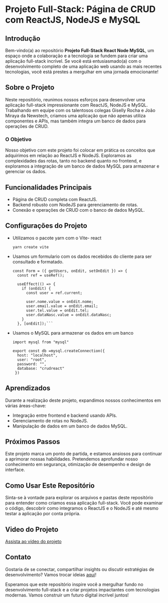 # Projeto Full-Stack: Página de CRUD com ReactJS, NodeJS e MySQL

## Introdução

Bem-vindo(a) ao repositório **Projeto Full-Stack React Node MySQL**, um espaço onde a colaboração e a tecnologia se fundem para criar uma aplicação full-stack incrível. Se você está entusiasmado(a) com o desenvolvimento completo de uma aplicação web usando as mais recentes tecnologias, você está prestes a mergulhar em uma jornada emocionante!

## Sobre o Projeto

Neste repositório, reunimos nossos esforços para desenvolver uma aplicação full-stack impressionante com ReactJS, NodeJS e MySQL. Trabalhando em equipe com os talentosos colegas Giselly Rocha e João Miraya da Newstech, criamos uma aplicação que não apenas utiliza componentes e APIs, mas também integra um banco de dados para operações de CRUD.

### O Objetivo

Nosso objetivo com este projeto foi colocar em prática os conceitos que adquirimos em relação ao ReactJS e NodeJS. Exploramos as complexidades das rotas, tanto no backend quanto no frontend, e exploramos a integração de um banco de dados MySQL para armazenar e gerenciar os dados.

## Funcionalidades Principais

- Página de CRUD completa com ReactJS.
- Backend robusto com NodeJS para gerenciamento de rotas.
- Conexão e operações de CRUD com o banco de dados MySQL.

## Configurações do Projeto

- Utilizamos o pacote yarn com o Vite- react
  
  ```yarn create vite ```
  
- Usamos um formulario com os dados recebidos do cliente para ser consultado e formatado.

  ```
  const Form = ({ getUsers, onEdit, setOnEdit }) => {
    const ref = useRef();
  
    useEffect(() => {
      if (onEdit) {
        const user = ref.current;
  
        user.nome.value = onEdit.nome;
        user.email.value = onEdit.email;
        user.tel.value = onEdit.tel;
        user.dataNasc.value = onEdit.dataNasc;
      }
    }, [onEdit]);```
  
- Usamos o MySQL para armazenar os dados em um banco
  
  ```import mysql from "mysql"```
  
  ```
  export const db =mysql.createConnection({
    host: "localhost",
    user: "root",
    password: "",
    database: "crudreact"
   })
  ```

## Aprendizados

Durante a realização deste projeto, expandimos nossos conhecimentos em várias áreas-chave:

- Integração entre frontend e backend usando APIs.
- Gerenciamento de rotas no NodeJS.
- Manipulação de dados em um banco de dados MySQL.

## Próximos Passos

Este projeto marca um ponto de partida, e estamos ansiosos para continuar a aprimorar nossas habilidades. Pretendemos aprofundar nosso conhecimento em segurança, otimização de desempenho e design de interface.

## Como Usar Este Repositório

Sinta-se à vontade para explorar os arquivos e pastas deste repositório para entender como criamos essa aplicação full-stack. Você pode examinar o código, descobrir como integramos o ReactJS e o NodeJS e até mesmo testar a aplicação por conta própria.

## Video do Projeto

[Assista ao vídeo do projeto](https://youtu.be/Htvfm2-TVWk)

## Contato

Gostaria de se conectar, compartilhar insights ou discutir estratégias de desenvolvimento? Vamos trocar ideias [aqui](https://www.linkedin.com/in/robson-ferreira-508247134/)!

Esperamos que este repositório inspire você a mergulhar fundo no desenvolvimento full-stack e a criar projetos impactantes com tecnologias modernas. Vamos construir um futuro digital incrível juntos!

